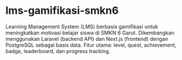 # lms-gamifikasi-smkn6
Learning Management System (LMS) berbasis gamifikasi untuk meningkatkan motivasi belajar siswa di SMKN 6 Garut. Dikembangkan menggunakan Laravel (backend API) dan Next.js (frontend) dengan PostgreSQL sebagai basis data. Fitur utama: level, quest, achievement, badge, leaderboard, dan progress tracking.
